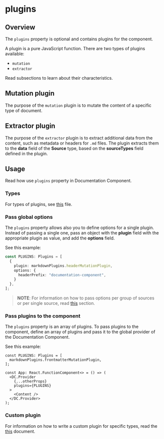 # plugins

## Overview

The `plugins` property is optional and contains plugins for the component.

A plugin is a pure JavaScript function. There are two types of plugins available:
- `mutation`
- `extractor` 

Read subsections to learn about their characteristics.

## Mutation plugin

The purpose of the `mutation` plugin is to mutate the content of a specific type of document. 

## Extractor plugin

The purpose of the `extractor` plugin is to extract additional data from the content, such as metadata or headers for `.md` files. The plugin extracts them to the **data** field of the **Source** type, based on the **sourceTypes** field defined in the plugin.

## Usage

Read how use `plugins` property in Documentation Component. 

### Types

For types of plugins, see [this](https://github.com/kyma-incubator/documentation-component/blob/master/packages/documentation-component/src/interfaces/Plugin.ts) file.

### Pass global options

The `plugins` property allows also you to define options for a single plugin. Instead of passing a single one, pass an object with the **plugin** field with the appropriate plugin as value, and add the **options** field. 

See this example:

``` ts
const PLUGINS: Plugins = [
  {
    plugin: markdownPlugins.headerMutationPlugin,
    options: {
      headerPrefix: "documentation-component",
    }
  },
];
```

> **NOTE**: For information on how to pass options per group of sources or per single source, read [this](./sources.md#pass-options) section.

### Pass plugins to the component

The `plugins` property is an array of plugins. To pass plugins to the component, define an array of plugins and pass it to the global provider of the Documentation Component. 

See this example:

``` tsx
const PLUGINS: Plugins = [
  markdownPlugins.frontmatterMutationPlugin,
];

const App: React.FunctionComponent<> = () => (
  <DC.Provider
    {...otherProps}
    plugins={PLUGINS}
  >
    <Content />
  </DC.Provider>
);
```

### Custom plugin

For information on how to write a custom plugin for specific types, read the [this](../guidelines/custom-plugin.md) document.
